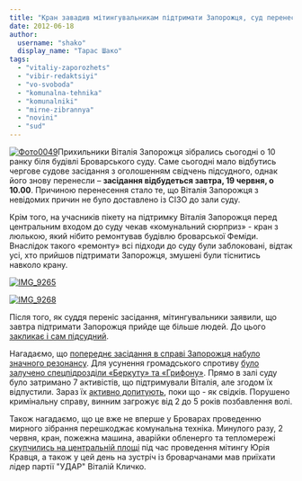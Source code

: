 ```yaml
---
title: "Кран завадив мітингувальникам підтримати Запорожця, суд перенесено на завтра"
date: 2012-06-18
author: 
  username: "shako"
  display_name: "Тарас Шако"
tags: 
  - "vitaliy-zaporozhets"
  - "vibir-redaktsiyi"
  - "vo-svoboda"
  - "komunalna-tehnika"
  - "komunalniki"
  - "mirne-zibrannya"
  - "novini"
  - "sud"
---
```


[![](https://mpz.brovary.org/wp-content/uploads/2012/06/Foto0049.jpg "Фото0049")](https://mpz.brovary.org/wp-content/uploads/2012/06/Foto0049.jpg)Прихильники Віталія Запорожця зібрались сьогодні о 10 ранку біля будівлі Броварського суду. Саме сьогодні мало відбутись чергове судове засідання з оголошенням свідчень підсудного, однак його знову перенесли – **засідання відбудеться завтра, 19 червня, о 10.00**. Причиною перенесення стало те, що Віталія Запорожця з невідомих причин не було доставлено із СІЗО до зали суду.

Крім того, на учасників пікету на підтримку Віталія Запорожця перед центральним входом до суду чекав «комунальний сюрприз» - кран з люлькою, який нібито ремонтував будівлю броварської Феміди. Внаслідок такого «ремонту» всі підходи до суду були заблоковані, відтак усі, хто прийшов підтримати Запорожця, змушені були тіснитись навколо крану.

[![](https://mpz.brovary.org/wp-content/uploads/2012/06/IMG_9265.jpg "IMG_9265")](https://mpz.brovary.org/wp-content/uploads/2012/06/IMG_9265.jpg)

[![](https://mpz.brovary.org/wp-content/uploads/2012/06/IMG_9268.jpg "IMG_9268")](https://mpz.brovary.org/wp-content/uploads/2012/06/IMG_9268.jpg)

Після того, як суддя переніс засідання, мітингувальники заявили, що завтра підтримати Запорожця прийде ще більше людей. До цього [закликає і сам підсудний](https://mpz.brovary.org/zvernennya-vitaliya-zaporozhtsya-do-zemlyakiv-tekstom-originalu/).

Нагадаємо, що [попереднє засідання в справі Запорожця набуло значного резонансу](https://mpz.brovary.org/u-brovarskomu-sudi-vidbulis-sutichki-protestuvalnikiv-z-militsiyeyu-u-postrazhdalih-perelomi-travmi-otrimali-zhurnalisti/). Для усунення громадського спротиву [було залучено спецпідрозділи «Беркуту» та «Грифону»](https://mpz.brovary.org/video-rozgonu-protestuvalnikiv-pid-brovarskim-sudom/). Прямо в залі суду було затримано 7 активістів, що підтримували Віталія, але згодом їх відпустили. Зараз їх [активно допитують](https://mpz.brovary.org/za-huliganstvo-u-brovarskomu-sudi-prihilnikam-vitaliya-zaporozhtsya-zagrozhuye-vid-2-do-5-rokiv-uv-yaznennya/), поки що - як свідків. Порушено кримінальну справу, винним загрожує від 2 до 5 років позбавлення волі.

Також нагадаємо, що це вже не вперше у Броварах проведенню мирного зібрання перешкоджає комунальна техніка. Минулого разу, 2 червня, кран, пожежна машина, аварійки обленерго та тепломережі [скупчились на центральній площі](https://mpz.brovary.org/yakih-teroristiv-boyitsya-mer-brovariv-sapozhko/) під час проведення мітингу Юрія Кравця, а також у цей день на зустріч із броварчанами мав приїхати лідер партії "УДАР" Віталій Кличко.
